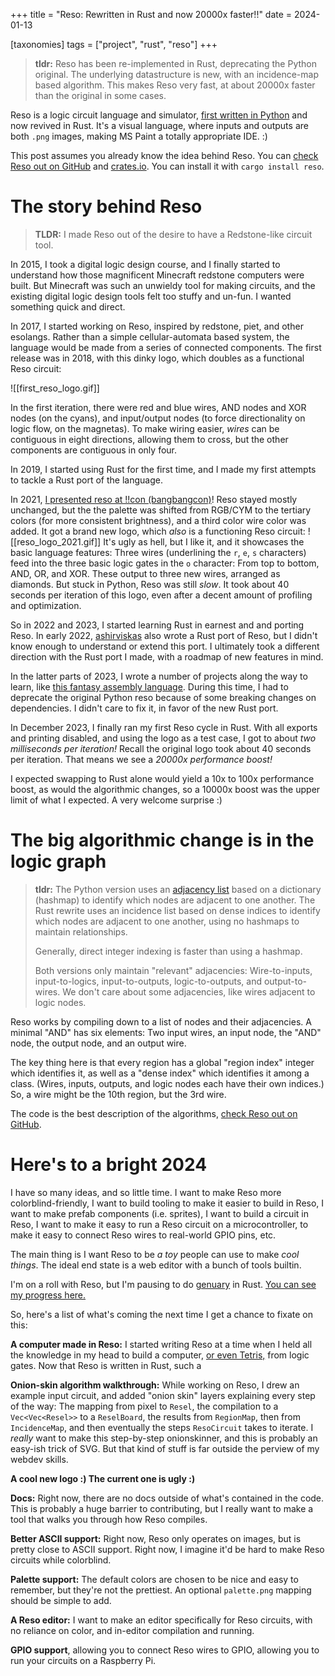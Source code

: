 +++
title = "Reso: Rewritten in Rust and now 20000x faster!!"
date  = 2024-01-13

[taxonomies]
tags  = ["project", "rust", "reso"]
+++

> **tldr:** Reso has been re-implemented in Rust, deprecating the Python original. The underlying datastructure is new, with an incidence-map based algorithm. This makes Reso very fast, at about 20000x faster than the original in some cases.

Reso is a logic circuit language and simulator, [first written in Python](https://lynndotpy.xyz/posts/reso-intro/) and now revived in Rust. It's a visual language, where inputs and outputs are both `.png` images, making MS Paint a totally appropriate IDE. :)

This post assumes you already know the idea behind Reso. You can [check Reso out on GitHub](https://github.com/resolang/reso) and [crates.io](https://crates.io/crates/reso). You can install it with `cargo install reso`.


<!-- more -->

# The story behind Reso

> **TLDR:** I made Reso out of the desire to have a Redstone-like circuit tool. 

In 2015, I took a digital logic design course, and I finally started to understand how those magnificent Minecraft redstone computers were built. But Minecraft was such an unwieldy tool for making circuits, and the existing digital logic design tools felt too stuffy and un-fun. I wanted something quick and direct.

In 2017, I started working on Reso, inspired by redstone, piet, and other esolangs. Rather than a simple cellular-automata based system, the language would be made from a series of connected components. The first release was in 2018, with this dinky logo, which doubles as a functional Reso circuit:

![[first_reso_logo.gif]]

In the first iteration, there were red and blue wires, AND nodes and XOR nodes (on the cyans), and input/output nodes (to force directionality on logic flow, on the magnetas). To make wiring easier, *wires* can be contiguous in eight directions, allowing them to cross, but the other components are contiguous in only four.

In 2019, I started using Rust for the first time, and I made my first attempts to tackle a Rust port of the language.

In 2021, [I presented reso at !!con (bangbangcon)](https://bangbangcon.com/2021/recordings.html)! Reso stayed mostly unchanged, but the the palette was shifted from RGB/CYM to the tertiary colors (for more consistent brightness), and a third color wire color was added. It got a brand new logo, which *also* is a functioning Reso circuit:
![[reso_logo_2021.gif]]
It's ugly as hell, but I like it, and it showcases the basic language features: Three wires (underlining the `r`, `e`, `s` characters) feed into the three basic logic gates in the `o` character: From top to bottom, AND, OR, and XOR. These output to three new wires, arranged as diamonds. But stuck in Python, Reso was still *slow*. It took about 40 seconds per iteration of this logo, even after a decent amount of profiling and optimization.

So in 2022 and 2023, I started learning Rust in earnest and and porting Reso. In early 2022, [ashirviskas](https://github.com/ashirviskas/rust_reso/) also wrote a Rust port of Reso, but I didn't know enough to understand or extend this port. I ultimately took a different direction with the Rust port I made, with a roadmap of new features in mind.

In the latter parts of 2023, I wrote a number of projects along the way to learn, like [this fantasy assembly language](https://github.com/lynnpepin/phantasm). During this time, I had to deprecate the original Python reso because of some breaking changes on dependencies. I didn't care to fix it, in favor of the new Rust port.

In December 2023, I finally ran my first Reso cycle in Rust. With all exports and printing disabled, and using the logo as a test case, I got to about *two milliseconds per iteration!* Recall the original logo took about 40 seconds per iteration. That means we see a *20000x performance boost!*

I expected swapping to Rust alone would yield a 10x to 100x performance boost, as would the algorithmic changes, so a 10000x boost was the upper limit of what I expected. A very welcome surprise :)

# The big algorithmic change is in the logic graph

> **tldr:** The Python version uses an [adjacency list](https://en.wikipedia.org/wiki/Adjacency_list) based on a dictionary (hashmap) to identify which nodes are adjacent to one another. The Rust rewrite uses an incidence list based on dense indices to identify which nodes are adjacent to one another, using no hashmaps to maintain relationships. 
> 
> Generally, direct integer indexing is faster than using a hashmap. 
> 
> Both versions only maintain "relevant" adjacencies: Wire-to-inputs, input-to-logics, input-to-outputs, logic-to-outputs, and output-to-wires. We don't care about some adjacencies, like wires adjacent to logic nodes.

Reso works by compiling down to a list of nodes and their adjacencies. A minimal "AND" has six elements: Two input wires, an input node, the "AND" node, the output node, and an output wire. 

The key thing here is that every region has a global "region index" integer which identifies it, as well as a "dense index" which identifies it among a class. (Wires, inputs, outputs, and logic nodes each have their own indices.) So, a wire might be the 10th region, but the 3rd wire.

The code is the best description of the algorithms, [check Reso out on GitHub](https://github.com/resolang/reso).


# Here's to a bright 2024

I have so many ideas, and so little time. I want to make Reso more colorblind-friendly, I want to build tooling to make it easier to build in Reso, I want to make prefab components (i.e. sprites), I want to build a circuit in Reso, I want to make it easy to run a Reso circuit on a microcontroller, to make it easy to connect Reso wires to real-world GPIO pins, etc.

The main thing is I want Reso to be *a toy* people can use to make *cool things*. The ideal end state is a web editor with a bunch of tools builtin. 

I'm on a roll with Reso, but I'm pausing to do [genuary](genuary.art) in Rust. [You can see my progress here.](https://github.com/lynnpepin/genuary)

So, here's a list of what's coming the next time I get a chance to fixate on this:

**A computer made in Reso:** I started writing Reso at a time when I held all the knowledge in my head to build a computer, [or even Tetris,](https://www.nand2tetris.org/) from logic gates. Now that Reso is written in Rust, such a 

**Onion-skin algorithm walkthrough:** While working on Reso, I drew an example input circuit, and added "onion skin" layers explaining every step of the way: The mapping from pixel to `Resel`, the compilation to a `Vec<Vec<Resel>>` to a `ReselBoard`, the results from `RegionMap`, then from `IncidenceMap`, and then eventually the steps `ResoCircuit` takes to iterate. I *really* want to make this step-by-step onionskinner, and this is probably an easy-ish trick of SVG. But that kind of stuff is far outside the perview of my webdev skills.

**A cool new logo :) The current one is ugly :)**

**Docs:** Right now, there are no docs outside of what's contained in the code. This is probably a huge barrier to contributing, but I really want to make a tool that walks you through how Reso compiles. 

**Better ASCII support:** Right now, Reso only operates on images, but is pretty close to ASCII support. Right now, I imagine it'd be hard to make Reso circuits while colorblind.

**Palette support:** The default colors are chosen to be nice and easy to remember, but they're not the prettiest. An optional `palette.png` mapping should be simple to add.

**A Reso editor:** I want to make an editor specifically for Reso circuits, with no reliance on color, and in-editor compilation and running.

**GPIO support**, allowing you to connect Reso wires to GPIO, allowing you to run your circuits on a Raspberry Pi.

